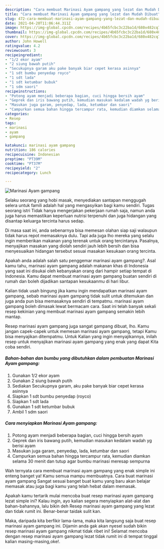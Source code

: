 ```yaml
---
description: "Cara membuat Marinasi Ayam gampang yang lezat dan Mudah Dibuat"
title: "Cara membuat Marinasi Ayam gampang yang lezat dan Mudah Dibuat"
slug: 472-cara-membuat-marinasi-ayam-gampang-yang-lezat-dan-mudah-dibuat
date: 2021-04-20T11:06:44.311Z
image: https://img-global.cpcdn.com/recipes/4b65fcbc3c22ba1d/680x482cq70/marinasi-ayam-gampang-foto-resep-utama.jpg
thumbnail: https://img-global.cpcdn.com/recipes/4b65fcbc3c22ba1d/680x482cq70/marinasi-ayam-gampang-foto-resep-utama.jpg
cover: https://img-global.cpcdn.com/recipes/4b65fcbc3c22ba1d/680x482cq70/marinasi-ayam-gampang-foto-resep-utama.jpg
author: John Howell
ratingvalue: 4.2
reviewcount: 3
recipeingredient:
- "1/2 ekor ayam"
- "2 siung bawah putih"
- "Secukupnya garam aku pake banyak biar cepet kerasa asinnya"
- "1 sdt bumbu penyedap royco"
- "1 sdt lada"
- "1 sdt ketumbar bubuk"
- "1 sdm saori"
recipeinstructions:
- "Potong ayam menjadi beberapa bagian, cuci hingga bersih ayam"
- "Geprek dan iris bawang putih, kemudian masukan kedalam wadah yg berisi ayam"
- "Masukan juga garam, penyedap, lada, ketumbar dan saori"
- "Campurkan semua bahan hingga tercampur rata, kemudian diamkan selama 30 menit dan tutup agar bumbu marinasi meresap sempurna"
categories:
- Resep
tags:
- marinasi
- ayam
- gampang

katakunci: marinasi ayam gampang 
nutrition: 186 calories
recipecuisine: Indonesian
preptime: "PT39M"
cooktime: "PT37M"
recipeyield: "2"
recipecategory: Lunch

---
```



![Marinasi Ayam gampang](https://img-global.cpcdn.com/recipes/4b65fcbc3c22ba1d/680x482cq70/marinasi-ayam-gampang-foto-resep-utama.jpg)

Selaku seorang yang hobi masak, menyediakan santapan menggugah selera untuk famili adalah hal yang mengasyikan bagi kamu sendiri. Tugas seorang istri Tidak hanya mengerjakan pekerjaan rumah saja, namun anda juga harus memastikan keperluan nutrisi terpenuhi dan juga hidangan yang disantap keluarga tercinta harus sedap.

Di masa  saat ini, anda sebenarnya bisa memesan olahan siap saji walaupun tidak harus repot memasaknya dulu. Tapi ada juga lho mereka yang selalu ingin memberikan makanan yang terenak untuk orang tercintanya. Pasalnya, menyajikan masakan yang diolah sendiri jauh lebih bersih dan bisa menyesuaikan hidangan tersebut sesuai masakan kesukaan orang tercinta. 



Apakah anda adalah salah satu penggemar marinasi ayam gampang?. Asal kamu tahu, marinasi ayam gampang adalah makanan khas di Indonesia yang saat ini disukai oleh kebanyakan orang dari hampir setiap tempat di Indonesia. Kamu dapat membuat marinasi ayam gampang buatan sendiri di rumah dan boleh dijadikan santapan kesukaanmu di hari libur.

Kalian tidak usah bingung jika kamu ingin mendapatkan marinasi ayam gampang, sebab marinasi ayam gampang tidak sulit untuk ditemukan dan juga anda pun bisa memasaknya sendiri di tempatmu. marinasi ayam gampang boleh dimasak lewat bermacam cara. Saat ini telah banyak sekali resep kekinian yang membuat marinasi ayam gampang semakin lebih mantap.

Resep marinasi ayam gampang juga sangat gampang dibuat, lho. Kamu jangan capek-capek untuk memesan marinasi ayam gampang, tetapi Kamu bisa menyajikan ditempatmu. Untuk Kalian yang ingin menyajikannya, inilah resep untuk menyajikan marinasi ayam gampang yang enak yang dapat Kita coba sendiri.

<!--inarticleads1-->

##### Bahan-bahan dan bumbu yang dibutuhkan dalam pembuatan Marinasi Ayam gampang:

1. Gunakan 1/2 ekor ayam
1. Gunakan 2 siung bawah putih
1. Sediakan Secukupnya garam, aku pake banyak biar cepet kerasa asinnya
1. Siapkan 1 sdt bumbu penyedap (royco)
1. Siapkan 1 sdt lada
1. Gunakan 1 sdt ketumbar bubuk
1. Ambil 1 sdm saori




<!--inarticleads2-->

##### Cara menyiapkan Marinasi Ayam gampang:

1. Potong ayam menjadi beberapa bagian, cuci hingga bersih ayam
1. Geprek dan iris bawang putih, kemudian masukan kedalam wadah yg berisi ayam
1. Masukan juga garam, penyedap, lada, ketumbar dan saori
1. Campurkan semua bahan hingga tercampur rata, kemudian diamkan selama 30 menit dan tutup agar bumbu marinasi meresap sempurna




Wah ternyata cara membuat marinasi ayam gampang yang enak simple ini enteng banget ya! Kamu semua mampu membuatnya. Cara buat marinasi ayam gampang Sangat sesuai banget buat kamu yang baru akan belajar memasak atau juga bagi kamu yang telah hebat dalam memasak.

Apakah kamu tertarik mulai mencoba buat resep marinasi ayam gampang lezat simple ini? Kalau ingin, ayo kalian segera menyiapkan alat-alat dan bahan-bahannya, lalu bikin deh Resep marinasi ayam gampang yang lezat dan tidak rumit ini. Benar-benar taidak sulit kan. 

Maka, daripada kita berfikir lama-lama, maka kita langsung saja buat resep marinasi ayam gampang ini. Dijamin anda gak akan nyesel sudah bikin resep marinasi ayam gampang nikmat tidak ribet ini! Selamat mencoba dengan resep marinasi ayam gampang lezat tidak rumit ini di tempat tinggal kalian masing-masing,oke!.

